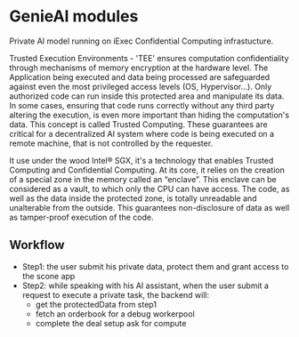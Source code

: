 # GenieAI modules

Private AI model running on iExec Confidential Computing infrastucture.

Trusted Execution Environments - 'TEE' ensures computation confidentiality through mechanisms of memory encryption at the hardware level. The Application being executed and data being processed are safeguarded against even the most privileged access levels (OS, Hypervisor...). Only authorized code can run inside this protected area and manipulate its data.
In some cases, ensuring that code runs correctly without any third party altering the execution, is even more important than hiding the computation's data. This concept is called Trusted Computing.
These guarantees are critical for a decentralized AI system where code is being executed on a remote machine, that is not controlled by the requester. 

It use under the wood Intel® SGX, it's a technology that enables Trusted Computing and Confidential Computing. At its core, it relies on the creation of a special zone in the memory called an “enclave”. This enclave can be considered as a vault, to which only the CPU can have access. The code, as well as the data inside the protected zone, is totally unreadable and unalterable from the outside. This guarantees non-disclosure of data as well as tamper-proof execution of the code.

## Workflow 

- Step1: the user submit his private data, protect them and grant access to the scone app
- Step2: while speaking with his AI assistant, when the user submit a request to execute a private task, the backend will:
    - get the protectedData from step1
    - fetch an orderbook for a debug workerpool
    - complete the deal setup ask for compute